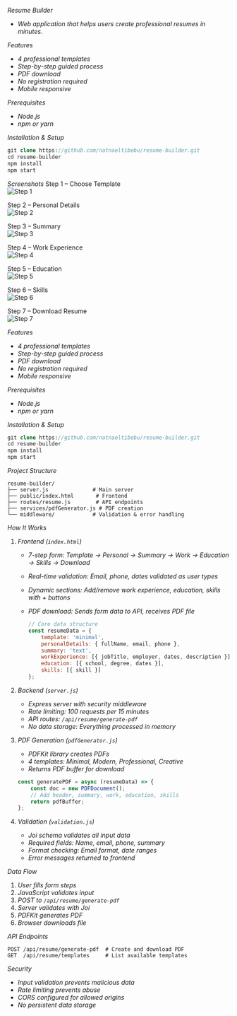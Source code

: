 *Resume Builder*

- *Web application that helps users create professional resumes in minutes.*

*Features*

- *4 professional templates*
- *Step-by-step guided process*
- *PDF download*
- *No registration required*
- *Mobile responsive*

*Prerequisites*

- *Node.js*
- *npm or yarn*

*Installation & Setup*

```php
git clone https://github.com/natnaeltibebu/resume-builder.git
cd resume-builder
npm install
npm start
```

*Screenshots*
Step 1 – Choose Template  
![Step 1](./images/1.png)

Step 2 – Personal Details  
![Step 2](./images/2.png)

Step 3 – Summary  
![Step 3](./images/3.png)

Step 4 – Work Experience  
![Step 4](./images/4.png)

Step 5 – Education  
![Step 5](./images/5.png)

Step 6 – Skills  
![Step 6](./images/6.png)

Step 7 – Download Resume  
![Step 7](./images/7.png)

*Features*

- *4 professional templates*
- *Step-by-step guided process*
- *PDF download*
- *No registration required*
- *Mobile responsive*

*Prerequisites*

- *Node.js*
- *npm or yarn*

*Installation & Setup*

```php
git clone https://github.com/natnaeltibebu/resume-builder.git
cd resume-builder
npm install
npm start
```

*Project Structure*

```
resume-builder/
├── server.js              # Main server
├── public/index.html       # Frontend 
├── routes/resume.js        # API endpoints
├── services/pdfGenerator.js # PDF creation
└── middleware/            # Validation & error handling
```

*How It Works*

1. *Frontend (`index.html`)*
    - *7-step form: Template → Personal → Summary → Work → Education → Skills → Download*
    - *Real-time validation: Email, phone, dates validated as user types*
    - *Dynamic sections: Add/remove work experience, education, skills with + buttons*
    - *PDF download: Sends form data to API, receives PDF file*
        
        ```jsx
        // Core data structure
        const resumeData = {
            template: 'minimal',
            personalDetails: { fullName, email, phone },
            summary: 'text',
            workExperience: [{ jobTitle, employer, dates, description }],
            education: [{ school, degree, dates }],
            skills: [{ skill }]
        };
        ```
        
2. *Backend (`server.js`)*
    - *Express server with security middleware*
    - *Rate limiting: 100 requests per 15 minutes*
    - *API routes: `/api/resume/generate-pdf`*
    - *No data storage: Everything processed in memory*
3. *PDF Generation (`pdfGenerator.js`)*
    - *PDFKit library creates PDFs*
    - *4 templates: Minimal, Modern, Professional, Creative*
    - *Returns PDF buffer for download*
    
    ```jsx
    const generatePDF = async (resumeData) => {
        const doc = new PDFDocument();
        // Add header, summary, work, education, skills
        return pdfBuffer;
    };
    ```
    
4. *Validation (`validation.js`)*
    - *Joi schema validates all input data*
    - *Required fields: Name, email, phone, summary*
    - *Format checking: Email format, date ranges*
    - *Error messages returned to frontend*

*Data Flow*

1. *User fills form steps*
2. *JavaScript validates input*
3. *POST to `/api/resume/generate-pdf`*
4. *Server validates with Joi*
5. *PDFKit generates PDF*
6. *Browser downloads file*

*API Endpoints*

```
POST /api/resume/generate-pdf  # Create and download PDF
GET  /api/resume/templates     # List available templates
```

*Security*

- *Input validation prevents malicious data*
- *Rate limiting prevents abuse*
- *CORS configured for allowed origins*
- *No persistent data storage*
